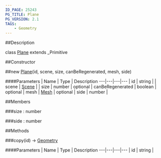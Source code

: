 ```yaml
---
ID_PAGE: 25243
PG_TITLE: Plane
PG_VERSION: 2.1
TAGS:
    - Geometry
---
```

##Description

class [Plane](/classes/2.2/Plane) extends _Primitive



##Constructor

##new [Plane](/classes/2.2/Plane)(id, scene, size, canBeRegenerated, mesh, side)



####Parameters
 | Name | Type | Description
---|---|---|---
 | id | string | 
 | scene | [Scene](/classes/2.2/Scene) | 
 | size | number | 
optional | canBeRegenerated | boolean | 
optional | mesh | [Mesh](/classes/2.2/Mesh) | 
optional | side | number | 

##Members

###size : number



###side : number



##Methods

###copy(id) &rarr; [Geometry](/classes/2.2/Geometry)



####Parameters
 | Name | Type | Description
---|---|---|---
 | id | string | 


